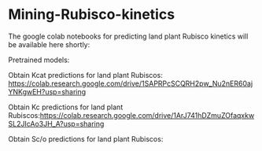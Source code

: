 # Mining-Rubisco-kinetics


The google colab notebooks for predicting land plant Rubisco kinetics will be available here shortly:

Pretrained models:

Obtain Kcat predictions for land plant Rubiscos: https://colab.research.google.com/drive/1SAPRPcSCQRH2pw_Nu2nER60ajYNKgwEH?usp=sharing 

Obtain Kc predictions for land plant Rubiscos:https://colab.research.google.com/drive/1ArJ741hDZmuZOfaqxkwSL2JIcAo3JH_A?usp=sharing 

Obtain Sc/o predictions for land plant Rubiscos: 
